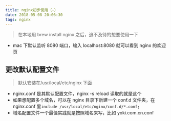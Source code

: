 ```yaml
---
title: nginx初步使用（-）
date: 2018-05-08 20:06:30
tags: nginx
---
```


> 在本地用 brew install nginx 之后，迫不及待的想要使用一下

* mac 下默认监听 8080 端口，输入 localhost:8080 就可以看到 nginx 的欢迎页

## 更改默认配置文件

> 默认安装在/usr/local/etc/nginx 下面

* nginx.conf 是其默认配置文件，nginx -s reload 读取的就是这个
* 如果想配置多个域名，可以在 nginx 目录下新建一个 conf.d 文件夹，在 nginx.conf 里`include /usr/local/etc/nginx/conf.d/*.conf;`
* 域名配置文件一个最佳实践就是按照域名来写，比如 yoki.com.cn.conf

